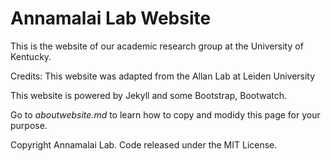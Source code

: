 # Annamalai Lab Website

This is the website of our academic research group at the University of Kentucky.

Credits: This website was adapted from the Allan Lab at Leiden University

This website is powered by Jekyll and some Bootstrap, Bootwatch.

Go to *aboutwebsite.md*  to learn how to copy and modidy this page for your purpose. 

Copyright Annamalai Lab. Code released under the MIT License.

